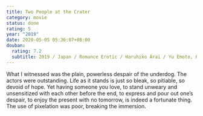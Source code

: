 ```yaml
---
title: Two People at the Crater
category: movie
status: done
rating: 5
year: "2019"
date: 2020-05-05 05:36:07+08:00
douban:
  rating: 7.2
  subtitle: 2019 / Japan / Romance Erotic / Haruhiko Arai / Yu Emoto, Kumi Takiuchi
---
```


What I witnessed was the plain, powerless despair of the underdog. The actors were outstanding. Life as it stands is just so bleak, so pitiable, so devoid of hope. Yet having someone you love, to stand unweary and unsensitized with each other before the end, to express and pour out one’s despair, to enjoy the present with no tomorrow, is indeed a fortunate thing. The use of pixelation was poor, breaking the immersion.
